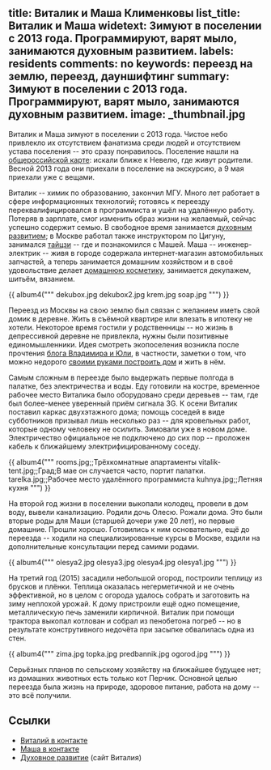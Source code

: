 title: Виталик и Маша Клименковы
list_title: Виталик и Маша
widetext: Зимуют в поселении с 2013 года.  Программируют, варят мыло, занимаются духовным развитием.
labels: residents
comments: no
keywords: переезд на землю, переезд, дауншифтинг
summary: Зимуют в поселении с 2013 года.  Программируют, варят мыло, занимаются духовным развитием.
image: _thumbnail.jpg
---
Виталик и Маша зимуют в поселении с 2013 года.  Чистое небо привлекло их отсутствием фанатизма среди людей и отсутствием устава поселения -- это сразу понравилось.  Поселение нашли на [общероссийской карте][1]: искали ближе к Невелю, где живут родители.  Весной 2013 года они приехали в поселение на экскурсию, а 9 мая приехали уже с вещами.

Виталик -- химик по образованию, закончил МГУ.  Много лет работает в сфере информационных технологий; готовясь к переезду переквалифицировался в программиста и ушёл на удалённую работу.  Потеряв в зарплате, смог изменить образ жизни на желаемый, сейчас успешно содержит семью.  В свободное время занимается [духовным развитием][2]; в Москве работал также инструктором по Цигуну, занимался [тайцзи][3] -- где и познакомился с Машей.  Маша -- инженер-электрик -- живя в городе содержала интернет-магазин автомобильных запчастей, а теперь занимается домашним хозяйством и в своё удовольствие делает [домашнюю косметику][4], занимается декупажем, шитьём, вязанием.

{{ album4("""
dekubox.jpg
dekubox2.jpg
krem.jpg
soap.jpg
""") }}

Переезд из Москвы на свою землю был связан с желанием иметь свой домик в деревне.  Жить в съёмной квартире или влезать в ипотеку не хотели.  Некоторое время гостили у родственницы -- но жизнь в депрессивной деревне не привлекла, нужны были позитивные единомышленники.  Идея смотреть экопоселения возникла после прочтения [блога Владимира и Юли](https://land.umonkey.net/), в частности, заметки о том, что можно недорого [своими руками построить дом](https://land.umonkey.net/blog/24/) и жить в нём.

Самым сложным в переезде было выдержать первые полгода в палатке, без электричества и воды.  Еду готовили на костре, временное рабочее место Виталика было оборудовано среди деревьев -- там, где был более-менее уверенный приём сигнала 3G.  К осени Виталик поставил каркас двухэтажного дома; помощь соседей в виде субботников призывал лишь несколько раз -- для кровельных работ, которые одному человеку не осилить.  Зимовали уже в новом доме.  Электричество официальное не подключено до сих пор -- проложен кабель к ближайшему электрифицированному соседу.

{{ album4("""
rooms.jpg;;Трёхкомнатные апартаменты
vitalik-tent.jpg;;Град;В мае он случается часто, портит палатки.
tarelka.jpg;;Рабочее место удалённого программиста
kuhnya.jpg;;Летняя кухня
""") }}

На второй год жизни в поселении выкопали колодец, провели в дом воду, вывели канализацию.  Родили дочь Олесю.  Рожали дома.  Это были вторые роды для Маши (старшей дочери уже 20 лет), но первые домашние.  Прошли хорошо.  Готовились к ним основательно, ещё до переезда -- ходили на специализированные курсы в Москве, ездили на дополнительные консультации перед самими родами.

{{ album4("""
olesya2.jpg
olesya3.jpg
olesya4.jpg
olesya1.jpg
""") }}

На третий год (2015) засадили небольшой огород, построили теплицу из брусков и плёнки.  Теплица оказалась негерметичной и не очень эффективной, но в целом с огорода удалось собрать и заготовить на зиму неплохой урожай.  К дому пристроили ещё одно помещение, металлическую печь заменили кирпичной.  Виталик при помощи трактора выкопал котлован и собрал из пенобетона погреб -- но в результате конструтивного недочёта при засыпке обвалилась одна из стен.

{{ album4("""
zima.jpg
topka.jpg
predbannik.jpg
ogorod.jpg
""") }}

Серьёзных планов по сельскому хозяйству на ближайшее будущее нет; из домашних животных есть только кот Перчик.  Основной целью переезда была жизнь на природе, здоровое питание, работа на дому -- это всё получили.


## Ссылки

- [Виталий в контакте](https://vk.com/olley)
- [Маша в контакте](https://vk.com/id168859087)
- [Духовное развитие][2] (сайт Виталия)

[1]: http://www.poselenia.ru/
[2]: http://www.olley.ru/
[3]: https://ru.wikipedia.org/wiki/%D0%92%D0%B5%D0%BB%D0%B8%D0%BA%D0%B8%D0%B9_%D0%BF%D1%80%D0%B5%D0%B4%D0%B5%D0%BB
[4]: https://shop.chistoe-nebo.info/

